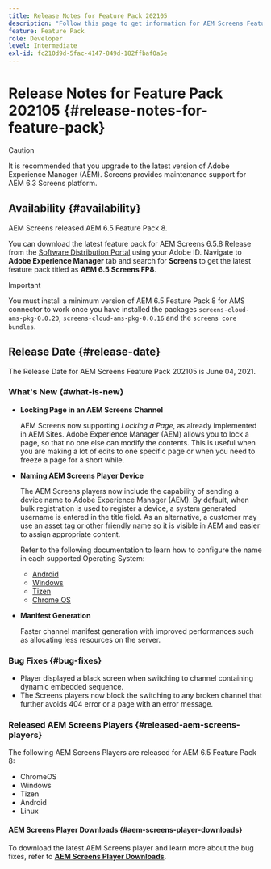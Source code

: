 ```yaml
---
title: Release Notes for Feature Pack 202105
description: "Follow this page to get information for AEM Screens Feature Pack 202105 released on June 04, 2021."
feature: Feature Pack
role: Developer
level: Intermediate
exl-id: fc210d9d-5fac-4147-849d-182ffbaf0a5e
---
```

# Release Notes for Feature Pack 202105 {#release-notes-for-feature-pack}

>[!CAUTION]
>It is recommended that you upgrade to the latest version of Adobe Experience Manager (AEM). Screens provides maintenance support for AEM 6.3 Screens platform.

## Availability {#availability}

AEM Screens released AEM 6.5 Feature Pack 8.

You can download the latest feature pack for AEM Screens 6.5.8 Release from the [Software Distribution Portal](https://experience.adobe.com/#/downloads/content/software-distribution/en/aem.html) using your Adobe ID. Navigate to **Adobe Experience Manager** tab and search for **Screens** to get the latest feature pack titled as **AEM 6.5 Screens FP8**.

>[!IMPORTANT]
>You must install a minimum version of AEM 6.5 Feature Pack 8 for AMS connector to work once you have installed the packages `screens-cloud-ams-pkg-0.0.20`, `screens-cloud-ams-pkg-0.0.16` and the `screens core bundles`.

## Release Date {#release-date}

The Release Date for AEM Screens Feature Pack 202105 is June 04, 2021.

### What's New {#what-is-new}

* **Locking Page in an AEM Screens Channel**

   AEM Screens now supporting *Locking a Page*, as already implemented in AEM Sites. Adobe Experience Manager (AEM) allows you to lock a page, so that no one else can modify the contents. This is useful when you are making a lot of edits to one specific page or when you need to freeze a page for a short while.

* **Naming AEM Screens Player Device**

   The AEM Screens players now include the capability of sending a device name to Adobe Experience Manager (AEM).
   By default, when bulk registration is used to register a device, a system generated username is entered in the title field. As an alternative, a customer may use an asset tag or other friendly name so it is visible in AEM and easier to assign appropriate content.
   
   Refer to the following documentation to learn how to configure the name in each supported Operating System:
    
   * [Android](/help/user-guide/implementing-android-player.md#name-android)
   * [Windows](/help/user-guide/implementing-windows-player.md#name-windows)
   * [Tizen](/help/user-guide/tizen-player.md#name-tizen)
   * [Chrome OS](/help/user-guide/implementing-chrome-os-player.md#name-chrome)

* **Manifest Generation**

   Faster channel manifest generation with improved performances such as allocating less resources on the server.

### Bug Fixes {#bug-fixes}

* Player displayed a black screen when switching to channel containing dynamic embedded sequence.
* The Screens players now block the switching to any broken channel that further avoids 404 error or a page with an error message.

### Released AEM Screens Players {#released-aem-screens-players}

The following AEM Screens Players are released for AEM 6.5 Feature Pack 8:

* ChromeOS
* Windows
* Tizen
* Android
* Linux

#### AEM Screens Player Downloads  {#aem-screens-player-downloads}

To download the latest AEM Screens player and learn more about the bug fixes, refer to **[AEM Screens Player Downloads](https://download.macromedia.com/screens/index.html)**.
